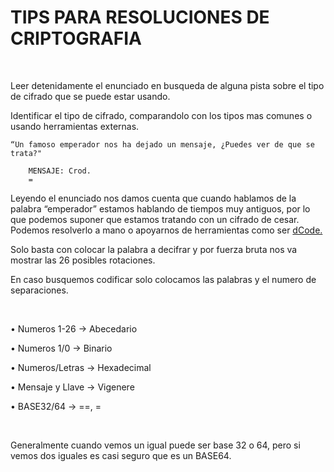 # TIPS PARA RESOLUCIONES DE CRIPTOGRAFIA

<br>

Leer detenidamente el enunciado en busqueda de alguna pista sobre el tipo de cifrado que se puede estar usando.

Identificar el tipo de cifrado, comparandolo con los tipos mas comunes o usando herramientas externas.


	“Un famoso emperador nos ha dejado un mensaje, ¿Puedes ver de que se trata?"

        MENSAJE: Crod.
		=

Leyendo el enunciado nos damos cuenta que cuando hablamos de la palabra “emperador” estamos hablando de tiempos muy antiguos, por lo que podemos suponer que estamos tratando con un cifrado de cesar.
Podemos resolverlo a mano o apoyarnos de herramientas como ser [dCode.](https://www.dcode.fr/caesar-cipher)

Solo basta con colocar la palabra a decifrar y por fuerza bruta nos va mostrar las 26 posibles rotaciones.

En caso busquemos codificar solo colocamos las palabras y el numero de separaciones.

<br>

•		Numeros 1-26 	    →			Abecedario

•		Numeros 1/0	        →			Binario

•		Numeros/Letras 	    →			Hexadecimal

•		Mensaje y Llave   	→			Vigenere

•		BASE32/64 	        →			==, =

<br>

Generalmente cuando vemos un igual puede ser base 32 o 64, pero si vemos dos iguales es casi seguro que es un BASE64.

<br>